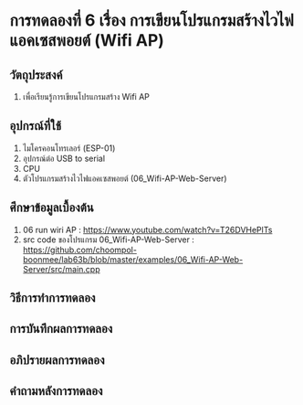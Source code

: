 # การทดลองที่ 6 เรื่อง การเขียนโปรแกรมสร้างไวไฟแอคเซสพอยต์ (Wifi AP)
## วัตถุประสงค์
1. เพื่อเรียนรู้การเขียนโปรแกรมสร้าง Wifi AP
## อุปกรณ์ที่ใช้
1. ไมโครคอนโทรเลอร์ (ESP-01)
2. อุปกรณ์ต่อ USB to serial
3. CPU
4. ตัวโปรแกรมสร้างไวไฟแอคเซสพอยต์ (06_Wifi-AP-Web-Server)
## ศึกษาข้อมูลเบื้องต้น
1. 06 run wiri AP : https://www.youtube.com/watch?v=T26DVHePlTs
2. src code ของโปรแกรม 06_Wifi-AP-Web-Server : https://github.com/choompol-boonmee/lab63b/blob/master/examples/06_Wifi-AP-Web-Server/src/main.cpp
## วิธีการทำการทดลอง

## การบันทึกผลการทดลอง
## อภิปรายผลการทดลอง
## คำถามหลังการทดลอง
